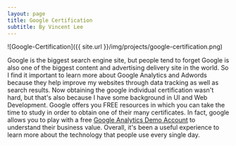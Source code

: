 ```yaml
---
layout: page
title: Google Certification
subtitle: By Vincent Lee
---
```


![Google-Certification]({{ site.url }}/img/projects/google-certification.png)

Google is the biggest search engine site, but people tend to forget Google is also one of the biggest content and advertising delivery site in the world. So I find it important to learn more about Google Analytics and Adwords because they help improve my websites through data tracking as well as search results. Now obtaining the google individual certification wasn't hard, but that's also because I have some background in UI and Web Development. Google offers you FREE resources in which you can take the time to study in order to obtain one of their many certificates. In fact, google allows you to play with a free [Google Analytics Demo Account](https://support.google.com/analytics/answer/6367342?hl=en) to understand their business value. Overall, it's been a useful experience to learn more about the technology that people use every single day.  

